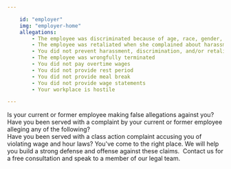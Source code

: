 ```yaml
---

    id: "employer"
    img: "employer-home"
    allegations:
        - The employee was discriminated because of age, race, gender, or sexual orientation
        - The employee was retaliated when she complained about harassment or discrimination
        - You did not prevent harassment, discrimination, and/or retaliation
        - The employee was wrongfully terminated
        - You did not pay overtime wages
        - You did not provide rest period
        - You did not provide meal break
        - You did not provide wage statements
        - Your workplace is hostile

---
```

<div class="content-1">
    Is your current or former employee making false allegations against you?
    Have you been served with a complaint by your current or former employee alleging any of the following?
</div>

<div class="content-3">
    Have you been served with a class action complaint accusing you of violating wage and hour laws?
    You've come to the right place. We will help you build a strong defense and offense against these claims. 
    Contact us for a free consultation and speak to a member of our legal team.
</div>